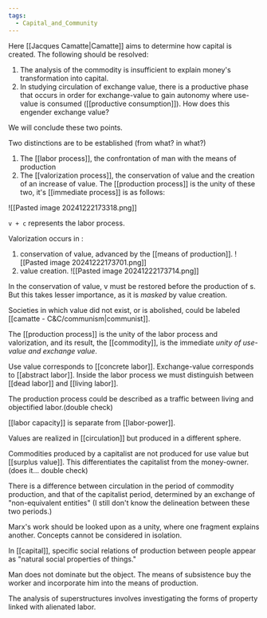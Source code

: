 ```yaml
---
tags:
  - Capital_and_Community
---
```

Here [[Jacques Camatte|Camatte]] aims to determine how capital is created. 
The following should be resolved:
1. The analysis of the commodity is insufficient to explain money's transformation into capital.
2. In studying circulation of exchange value, there is a productive phase that occurs in order for exchange-value to gain autonomy where use-value is consumed ([[productive consumption]]). How does this engender exchange value?

We will conclude these two points.

Two distinctions are to be established (from what? in what?)
1. The [[labor process]], the confrontation of man with the means of production
2. The [[valorization process]], the conservation of value and the creation of an increase of value.
The [[production process]] is the unity of these two, it's [[immediate process]] is as follows:

![[Pasted image 20241222173318.png]]

`v + c` represents the labor process. 

Valorization occurs in :
1. conservation of value, advanced by the [[means of production]].
   ![[Pasted image 20241222173701.png]]
2. value creation.
   ![[Pasted image 20241222173714.png]]

In the conservation of value, v must be restored before the production of s. 
But this takes lesser importance, as it is *masked* by value creation.

Societies in which value did not exist, or is abolished, could be labeled [[camatte - C&C/communism|communist]].

The [[production process]] is the unity of the labor process and valorization, and its result, the [[commodity]], is the immediate *unity of use-value and exchange value*.

Use value corresponds to [[concrete labor]]. Exchange-value corresponds to [[abstract labor]].
Inside the labor process we must distinguish between [[dead labor]] and [[living labor]].

The production process could be described as a traffic between living and objectified labor.(double check)

[[labor capacity]] is separate from [[labor-power]].

Values are realized in [[circulation]] but produced in a different sphere.

Commodities produced by a capitalist are not produced for use value but [[surplus value]]. This differentiates the capitalist from the money-owner. (does it... double check)

There is a difference between circulation in the period of commodity production, and that of the capitalist period, determined by an exchange of "non-equivalent entities" (I still don't know the delineation between these two periods.)

Marx's work should be looked upon as a unity, where one fragment explains another. Concepts cannot be considered in isolation.

In [[capital]], specific social relations of production between people appear as "natural social properties of things."

Man does not dominate but the object.
The means of subsistence buy the worker and incorporate him into the means of production.

The analysis of superstructures involves investigating the forms of property linked with alienated labor.